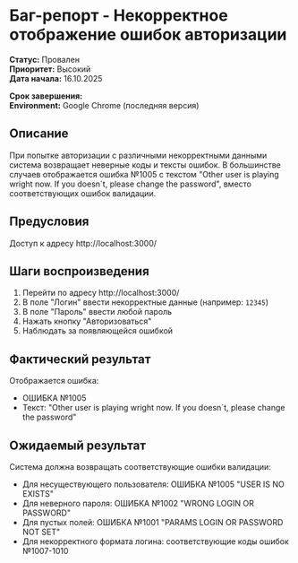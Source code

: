 # Баг-репорт - Некорректное отображение ошибок авторизации

**Статус:** Провален  
**Приоритет:** Высокий  
**Дата начала:** 16.10.2025  

**Срок завершения:**  
**Environment:** Google Chrome (последняя версия)  

## Описание

При попытке авторизации с различными некорректными данными система возвращает неверные коды и тексты ошибок. В большинстве случаев отображается ошибка №1005 с текстом "Other user is playing wright now. If you doesn`t, please change the password", вместо соответствующих ошибок валидации.

## Предусловия

Доступ к адресу http://localhost:3000/

## Шаги воспроизведения

1. Перейти по адресу http://localhost:3000/
2. В поле "Логин" ввести некорректные данные (например: `12345`)
3. В поле "Пароль" ввести любой пароль
4. Нажать кнопку "Авторизоваться"
5. Наблюдать за появляющейся ошибкой

## Фактический результат

Отображается ошибка:
- ОШИБКА №1005
- Текст: "Other user is playing wright now. If you doesn`t, please change the password"

## Ожидаемый результат

Система должна возвращать соответствующие ошибки валидации:
- Для несуществующего пользователя: ОШИБКА №1005 "USER IS NO EXISTS"
- Для неверного пароля: ОШИБКА №1002 "WRONG LOGIN OR PASSWORD"  
- Для пустых полей: ОШИБКА №1001 "PARAMS LOGIN OR PASSWORD NOT SET"
- Для некорректного формата логина: соответствующие коды ошибок №1007-1010
